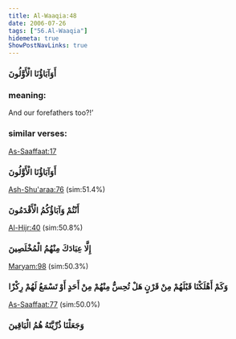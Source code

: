 ```yaml
---
title: Al-Waaqia:48
date: 2006-07-26
tags: ["56.Al-Waaqia"]
hidemeta: true 
ShowPostNavLinks: true 
---
```

### أَوَآبَاؤُنَا الْأَوَّلُونَ
### meaning: 
And our forefathers too?!’
### similar verses: 

[As-Saaffaat:17](/37/17)

### أَوَآبَاؤُنَا الْأَوَّلُونَ

[Ash-Shu'araa:76](/26/76) (sim:51.4%)

### أَنْتُمْ وَآبَاؤُكُمُ الْأَقْدَمُونَ

[Al-Hijr:40](/15/40) (sim:50.8%)

### إِلَّا عِبَادَكَ مِنْهُمُ الْمُخْلَصِينَ

[Maryam:98](/19/98) (sim:50.3%)

### وَكَمْ أَهْلَكْنَا قَبْلَهُمْ مِنْ قَرْنٍ هَلْ تُحِسُّ مِنْهُمْ مِنْ أَحَدٍ أَوْ تَسْمَعُ لَهُمْ رِكْزًا

[As-Saaffaat:77](/37/77) (sim:50.0%)

### وَجَعَلْنَا ذُرِّيَّتَهُ هُمُ الْبَاقِينَ
